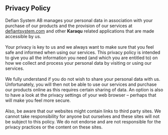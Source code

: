 ## Privacy Policy

Defian System AB manages your personal data in association with your purchase of our products 
and the provision of our services at <a href="//defiantsystem.com">defiantsystem.com</a> and other
<b>Karaqu</b> related applications that are made accessible by us.
<br/><br/>
Your privacy is key to us and we always want to make sure that you feel safe and informed 
when using our services. This privacy policy is intended to give you all the information you 
need (and which you are entitled to) on how we collect and process your personal data by 
visiting or using our services. 
<br/><br/>
We fully understand if you do not wish to share your personal data with us. Unfortunately, 
you will then not be able to use our services and purchase our products online as this requires 
certain sharing of data. An option is also to have a look at the privacy settings of your web 
browser – perhaps that will make you feel more secure. 
<br/><br/>
Also, be aware that our websites might contain links to third party sites. We cannot take 
responsibility for anyone but ourselves and these sites will not be subject to this policy. 
We do not endorse and are not responsible for the privacy practices or the content on these sites. 
